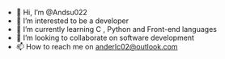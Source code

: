 - 👋 Hi, I’m @Andsu022
- 👀 I’m interested to be a developer
- 🌱 I’m currently learning C , Python and Front-end languages
- 💞️ I’m looking to collaborate on software development
- 📫 How to reach me on anderlc02@outlook.com

<!---
Andsu022/Andsu022 is a ✨ special ✨ repository because its `README.md` (this file) appears on your GitHub profile.
You can click the Preview link to take a look at your changes.
--->
